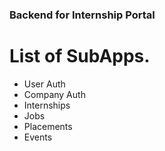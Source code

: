 ### Backend for Internship Portal

# List of SubApps.

<ul>
    <li>User Auth</li>
    <li>Company Auth</li>
    <li>Internships</li>
    <li>Jobs</li>
    <li>Placements</li>
    <li>Events</li>
</ul>
